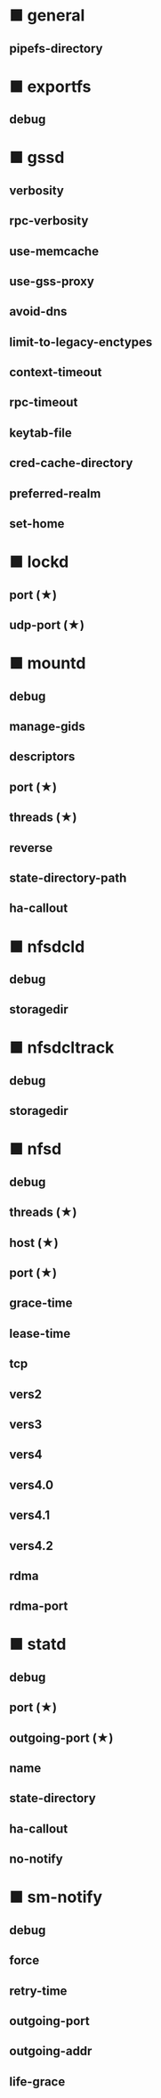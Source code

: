 # ■ general
## pipefs-directory
# ■ exportfs
## debug
# ■ gssd
## verbosity
## rpc-verbosity
## use-memcache
## use-gss-proxy
## avoid-dns
## limit-to-legacy-enctypes
## context-timeout
## rpc-timeout
## keytab-file
## cred-cache-directory
## preferred-realm
## set-home

# ■ lockd
## port (★)

## udp-port (★)

# ■ mountd
## debug
## manage-gids
## descriptors
## port (★)
## threads (★)
## reverse
## state-directory-path
## ha-callout

# ■ nfsdcld
## debug
## storagedir

# ■ nfsdcltrack
## debug
## storagedir

# ■ nfsd
## debug
## threads (★)
## host (★)
## port (★)
## grace-time
## lease-time
## tcp
## vers2
## vers3
## vers4
## vers4.0
## vers4.1
## vers4.2
## rdma
## rdma-port

# ■ statd
## debug
## port (★)
## outgoing-port (★)
## name
## state-directory
## ha-callout
## no-notify

# ■ sm-notify
## debug
## force
## retry-time
## outgoing-port
## outgoing-addr
## life-grace
